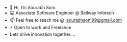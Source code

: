 - 👋 Hi, I’m Sourabh Soni
- 💻 Associate Software Engineer @ Bellway Infotech 
- 📫 Feel free to reach me @ isourabhsoni99@gmail.com
- ⚡ Open to work and Freelance
- Lets drive innovation together....

<!---
isourabh99/isourabh99 is a ✨ special ✨ repository because its `README.md` (this file) appears on your GitHub profile.
You can click the Preview link to take a look at your changes.
--->
